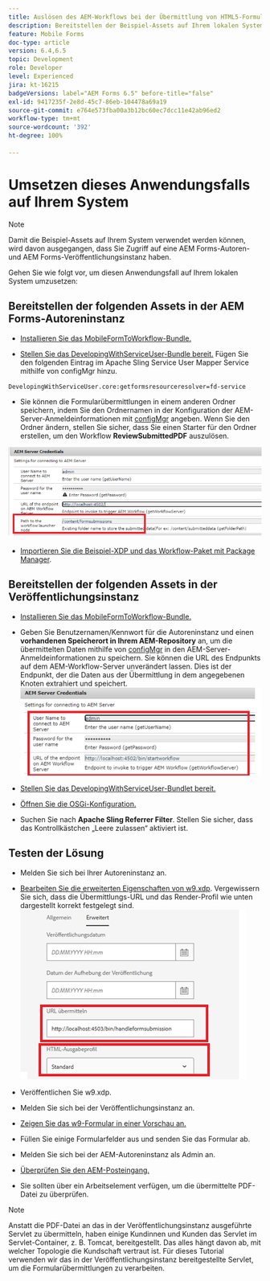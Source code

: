 ```yaml
---
title: Auslösen des AEM-Workflows bei der Übermittlung von HTML5-Formularen – Umsetzen des Anwendungsfalls
description: Bereitstellen der Beispiel-Assets auf Ihrem lokalen System
feature: Mobile Forms
doc-type: article
version: 6.4,6.5
topic: Development
role: Developer
level: Experienced
jira: kt-16215
badgeVersions: label="AEM Forms 6.5" before-title="false"
exl-id: 9417235f-2e8d-45c7-86eb-104478a69a19
source-git-commit: e764e573fba00a3b12bc60ec7dcc11e42ab96ed2
workflow-type: tm+mt
source-wordcount: '392'
ht-degree: 100%

---
```


# Umsetzen dieses Anwendungsfalls auf Ihrem System

>[!NOTE]
>
>Damit die Beispiel-Assets auf Ihrem System verwendet werden können, wird davon ausgegangen, dass Sie Zugriff auf eine AEM Forms-Autoren- und AEM Forms-Veröffentlichungsinstanz haben.

Gehen Sie wie folgt vor, um diesen Anwendungsfall auf Ihrem lokalen System umzusetzen:

## Bereitstellen der folgenden Assets in der AEM Forms-Autoreninstanz

* [Installieren Sie das MobileFormToWorkflow-Bundle.](assets/MobileFormToWorkflow.core-1.0.0-SNAPSHOT.jar)

* [Stellen Sie das DevelopingWithServiceUser-Bundle bereit.](https://experienceleague.adobe.com/docs/experience-manager-learn/assets/developingwithserviceuser.zip?lang=de)
Fügen Sie den folgenden Eintrag im Apache Sling Service User Mapper Service mithilfe von configMgr hinzu.

```
DevelopingWithServiceUser.core:getformsresourceresolver=fd-service
```

* Sie können die Formularübermittlungen in einem anderen Ordner speichern, indem Sie den Ordnernamen in der Konfiguration der AEM-Server-Anmeldeinformationen mit [configMgr](http://localhost:4502/system/console/configMg) angeben. Wenn Sie den Ordner ändern, stellen Sie sicher, dass Sie einen Starter für den Ordner erstellen, um den Workflow **ReviewSubmittedPDF** auszulösen.

![config-author](assets/author-config.png)
* [Importieren Sie die Beispiel-XDP und das Workflow-Paket mit Package Manager](assets/xdp-form-and-workflow.zip).


## Bereitstellen der folgenden Assets in der Veröffentlichungsinstanz

* [Installieren Sie das MobileFormToWorkflow-Bundle.](assets/MobileFormToWorkflow.core-1.0.0-SNAPSHOT.jar)

* Geben Sie Benutzernamen/Kennwort für die Autoreninstanz und einen **vorhandenen Speicherort in Ihrem AEM-Repository** an, um die übermittelten Daten mithilfe von [configMgr](http://localhost:4503/system/console/configMgr) in den AEM-Server-Anmeldeinformationen zu speichern. Sie können die URL des Endpunkts auf dem AEM-Workflow-Server unverändert lassen. Dies ist der Endpunkt, der die Daten aus der Übermittlung in dem angegebenen Knoten extrahiert und speichert.
  ![publish-config](assets/publish-config.png)

* [Stellen Sie das DevelopingWithServiceUser-Bundlet bereit.](https://experienceleague.adobe.com/docs/experience-manager-learn/assets/developingwithserviceuser.zip?lang=de)
* [Öffnen Sie die OSGi-Konfiguration.](http://localhost:4503/system/console/configMgr)
* Suchen Sie nach **Apache Sling Referrer Filter**. Stellen Sie sicher, dass das Kontrollkästchen „Leere zulassen“ aktiviert ist.


## Testen der Lösung

* Melden Sie sich bei Ihrer Autoreninstanz an. 
* [Bearbeiten Sie die erweiterten Eigenschaften von w9.xdp](http://localhost:4502/libs/fd/fm/gui/content/forms/formmetadataeditor.html/content/dam/formsanddocuments/w9.xdp). Vergewissern Sie sich, dass die Übermittlungs-URL und das Render-Profil wie unten dargestellt korrekt festgelegt sind.
  ![xdp-advanced-properties](assets/mobile-form-properties.png)

* Veröffentlichen Sie w9.xdp.
* Melden Sie sich bei der Veröffentlichungsinstanz an.
* [Zeigen Sie das w9-Formular in einer Vorschau an.](http://localhost:4503/content/dam/formsanddocuments/w9.xdp/jcr:content)
* Füllen Sie einige Formularfelder aus und senden Sie das Formular ab.
* Melden Sie sich bei der AEM-Autoreninstanz als Admin an.
* [Überprüfen Sie den AEM-Posteingang.](http://localhost:4502/aem/inbox)
* Sie sollten über ein Arbeitselement verfügen, um die übermittelte PDF-Datei zu überprüfen.

>[!NOTE]
>
>Anstatt die PDF-Datei an das in der Veröffentlichungsinstanz ausgeführte Servlet zu übermitteln, haben einige Kundinnen und Kunden das Servlet im Servlet-Container, z. B. Tomcat, bereitgestellt. Das alles hängt davon ab, mit welcher Topologie die Kundschaft vertraut ist. Für dieses Tutorial verwenden wir das in der Veröffentlichungsinstanz bereitgestellte Servlet, um die Formularübermittlungen zu verarbeiten.

